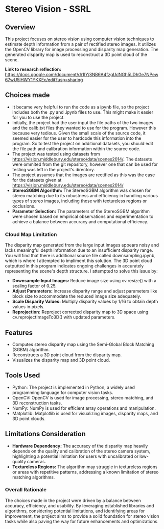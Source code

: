 # Stereo Vision - SSRL
## Overview
This project focuses on stereo vision using computer vision techniques to estimate depth information from a pair of rectified stereo images. It utilizes the OpenCV library for image processing and disparity map generation. The generated disparity map is used to reconstruct a 3D point cloud of the scene.

**Link to research reflection:** https://docs.google.com/document/d/1IYjSNB6A4fzgUdNGh5LDhGe7NPew67wU5lHWY1YKXEc/edit?usp=sharing

## Choices made
- It became very helpful to run the code as a ipynb file, so the project includes both the .py and .ipynb files to use. This might make it easier for you to use the project.
- Initially, the project had the user input the file paths of the two images and the calib.txt files they wanted to use for the program. However this because very tedious. Given the small scale of the source code, it seemed easier for the user to hardcode this information into the program. So to test the project on additional datasets, you should edit the file path and calibration information within the source code.
- The project was tested using datasets from https://vision.middlebury.edu/stereo/data/scenes2014/. The datasets were ommited from the git repository, however one that can be used for testing was left in the project's directory.
- The project assumes that the images are rectified as this was the case for the datasets given at https://vision.middlebury.edu/stereo/data/scenes2014/
- **StereoSGBM Algorithm:** The StereoSGBM algorithm was chosen for stereo matching due to its robustness and efficiency in handling various types of stereo images, including those with textureless regions or occlusions.
- **Parameter Selection:** The parameters of the StereoSGBM algorithm were chosen based on empirical observations and experimentation to achieve a balance between accuracy and computational efficiency.

### Cloud Map Limitation
The disparity map generated from the large input images appears noisy and lacks meaningful depth information due to an insufficient disparity range. You will find that there is additional source file called downsampling.ipynb, which is where I attempted to impliment this solution. The 3D point cloud outputted in this program indicates ongoing challenges in accurately representing the scene's depth structure. I attempted to solve this issue by:
- **Downsample Input Images:** Reduce image size using cv.resize() with a scaling factor of 0.25.
- **Adjust Parameters:** Increase disparity range and adjust parameters like block size to accommodate the reduced image size adequately.
- **Scale Disparity Values:** Multiply disparity values by 1/16 to obtain depth values in pixels.
- **Reprojection:** Reproject corrected disparity map to 3D space using cv.reprojectImageTo3D() with updated parameters.

## Features
- Computes stereo disparity map using the Semi-Global Block Matching (SGBM) algorithm.
- Reconstructs a 3D point cloud from the disparity map.
- Visualizes the disparity map and 3D point cloud.

## Tools Used
- Python: The project is implemented in Python, a widely used programming language for computer vision tasks.
- OpenCV: OpenCV is used for image processing, stereo matching, and 3D reconstruction tasks.
- NumPy: NumPy is used for efficient array operations and manipulation.
- Matplotlib: Matplotlib is used for visualizing images, disparity maps, and 3D point clouds.

## Limitations Consideration
- **Hardware Dependency:** The accuracy of the disparity map heavily depends on the quality and calibration of the stereo camera system, highlighting a potential limitation for users with uncalibrated or low-quality cameras.
- **Textureless Regions:** The algorithm may struggle in textureless regions or areas with repetitive patterns, addressing a known limitation of stereo matching algorithms.

### Overall Rationale
The choices made in the project were driven by a balance between accuracy, efficiency, and usability. By leveraging established libraries and algorithms, considering potential limitations, and identifying areas for improvement, the project aims to provide a solid foundation for stereo vision tasks while also paving the way for future enhancements and optimizations.




